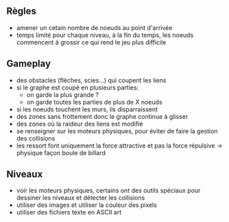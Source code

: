 Règles
------
* amener un cetain nombre de noeuds au point d'arrivée
* temps limité pour chaque niveau, à la fin du temps, les noeuds commencent à grossir ce qui rend le jeu plus difficile

Gameplay
--------
* des obstacles (flèches, scies...) qui coupent les liens
* si le graphe est coupé en plusieurs parties:
    * on garde la plus grande ?
    * on garde toutes les parties de plus de X noeuds
* si les noeuds touchent les murs, ils disparraissent
* des zones sans frottement donc le graphe continue à glisser
* des zones où la raideur des liens est modifié
* se renseigner sur les moteurs physiques, pour éviter de faire la gestion des collisions
* les ressort font uniquement la force attractive et pas la force répulsive -> physique façon boule de billard

Niveaux
-------
* voir les moteurs physiques, certains ont des outils spéciaux pour dessiner les niveaux et détecter les collisions
* utiliser des images et utiliser la couleur des pixels
* utiliser des fichiers texte en ASCII art

